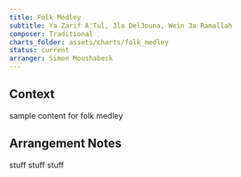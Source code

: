 ```yaml
---
title: Folk Medley
subtitle: Ya Zarif A'Tul, 3la Del3ouna, Wein 3a Ramallah
composer: Traditional
charts_folder: assets/charts/folk_medley
status: current
arranger: Simon Moushabeck
---
```


## Context
sample content for folk medley

## Arrangement Notes

stuff stuff stuff
